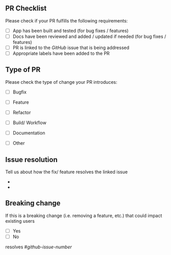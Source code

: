 <!-- Please refer to our contributing documentation : https://github.com/tusharlock10/paladins-edge-client/tree/main/.github/contributing.md -->

<!-- It is important that you create an issue before raising a PR. Link this PR to that issue : https://github.com/tusharlock10/paladins-edge-client/issues -->

## **PR Checklist**

Please check if your PR fulfills the following requirements:
- [ ] App has been built and tested (for bug fixes / features)
- [ ] Docs have been reviewed and added / updated if needed (for bug fixes / features)
- [ ] PR is linked to the *GitHub* issue that is being addressed
- [ ] Appropriate labels have been added to the PR

## Type of PR

<!-- Please do not submit updates to dependencies unless it fixes an issue. --> 
<!-- Please try to limit your pull request to one type, submit multiple pull requests if needed. --> 

Please check the type of change your PR introduces:
- [ ] Bugfix
- [ ] Feature
- [ ] Refactor
- [ ] Build/ Workflow
- [ ] Documentation
- [ ] Other 


## Issue resolution

<!-- Please describe the how this PR is going to resolve the issue -->

Tell us about how the fix/ feature resolves the linked issue

-
-

## Breaking change

<!-- If this introduces a breaking change, please describe the impact and migration path for existing applications below. -->

If this is a breaking change (i.e. removing a feature, etc.) that could impact existing users

- [ ] Yes
- [ ] No

<!-- Link the github issue number eg. resolves #123 -->

resolves #*github-issue-number*